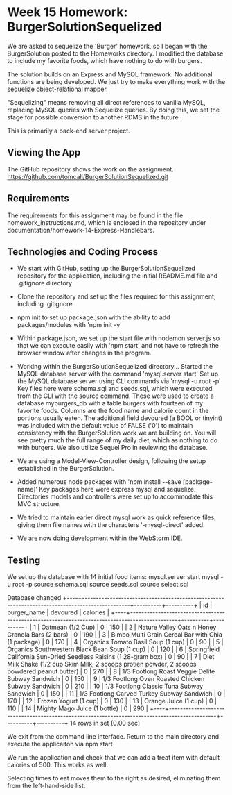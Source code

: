 # Week 15 Homework: BurgerSolutionSequelized
We are asked to sequelize the 'Burger' homework, so I began with the
 BurgerSolution posted to the Homeworks directory. I modified the database to include my favorite foods, which have nothing to do with burgers.

The solution builds on an Express and MySQL framework. No additional
  functions are being developed. We just try to make everything work
  with the sequelize object-relational mapper.

"Sequelizing" means removing all direct references to vanilla MySQL,
  replacing MySQL queries with Sequelize queries. By doing this,
  we set the stage for possible conversion to another RDMS in the future.

This is primarily a back-end server project.

## Viewing the App
The GitHub repository shows the work on the assignment.
https://github.com/tomcali/BurgerSolutionSequelized.git

## Requirements
The requirements for this assignment may be found in the file homework_instructions.md, which is enclosed in the repository under documentation/homework-14-Express-Handlebars.


## Technologies and Coding Process
* We start with GitHub, setting up the BurgerSolutionSequelized
 repository for the application, including the initial README.md file
 and .gitignore directory

* Clone the repository and set up the files required for this assignment,
including .gitignore

* npm init to set up package.json with the ability to add packages/modules
with 'npm init -y'

* Within package.json, we set up the start file with nodemon server.js
so that we can execute easily with 'npm start' and not have to refresh
 the browser window after changes in the program.


* Working within the BurgerSolutionSequelized directory...
Started the MySQL database server with the command 'mysql.server start'
Set up the MySQL database server using CLI commands via 'mysql -u root -p'
 Key files here were schema.sql and seeds.sql, which were executed
 from the CLI with the source command. These were used to create a
 database myburgers_db with a table burgers with fourteen of my favorite foods.
 Columns are the food name and calorie count in the portions usually eaten.
  The additional field devoured (a BOOL or tinyint) was included with the default value of FALSE ('0') to maintain consistency
  with the BurgerSolution work we are building on.
 You will see pretty much the full range of my daily diet, which as nothing to do with burgers.
We also utilize Sequel Pro in reviewing the database.

* We are using a Model-View-Controller design, following the setup established in the BurgerSolution.
* Added numerous node packages with
'npm install --save [package-name]'  Key packages here were express mysql and sequelize. Directories models and controllers were set up to accommodate this MVC structure.

* We tried to maintain earier direct mysql work as quick reference files, giving them file names with
the characters '-mysql-direct' added.

* We are now doing development within the WebStorm IDE.

## Testing
We set up the database with 14 initial food items:
mysql.server start
mysql -u root -p
source schema.sql
source seeds.sql
source select.sql

Database changed
+----+-----------------------------------------------------------------------------------------------+----------+----------+
| id | burger_name                                                                                   | devoured | calories |
+----+-----------------------------------------------------------------------------------------------+----------+----------+
|  1 | Oatmean (1/2 Cup)                                                                             |        0 | 150      |
|  2 | Nature Valley Oats n Honey Granola Bars (2 bars)                                              |        0 | 190      |
|  3 | Bimbo Multi Grain Cereal Bar with Chia (1 package)                                            |        0 | 170      |
|  4 | Organics Tomato Basil Soup (1 cup)                                                            |        0 | 90       |
|  5 | Organics Southwestern Black Bean Soup (1 cup)                                                 |        0 | 120      |
|  6 | Springfield California Sun-Dried Seedless Raisins (1 28-gram box)                             |        0 | 90       |
|  7 | Diet Milk Shake (1/2 cup Skim Milk, 2 scoops protien powder, 2 scoops powdered peanut butter) |        0 | 270      |
|  8 | 1/3 Footlong Roast Veggie Delite Subway Sandwich                                              |        0 | 150      |
|  9 | 1/3 Footlong Oven Roasted Chicken Subway Sandwich                                             |        0 | 210      |
| 10 | 1/3 Footlong Classic Tuna Subway Sandwich                                                     |        0 | 150      |
| 11 | 1/3 Footlong Carved Turkey Subway Sandwich                                                    |        0 | 170      |
| 12 | Frozen Yogurt (1 cup)                                                                         |        0 | 130      |
| 13 | Orange Juice (1 cup)                                                                          |        0 | 110      |
| 14 | Mighty Mago Juice (1 bottle)                                                                  |        0 | 290      |
+----+-----------------------------------------------------------------------------------------------+----------+----------+
14 rows in set (0.00 sec)

We exit from the command line interface. Return to the main directory and execute the applicaiton via npm start

We run the application and check that we can add a treat item with default calories of 500. This works as well.

Selecting times to eat moves them to the right as desired, eliminating them from the left-hand-side list.
